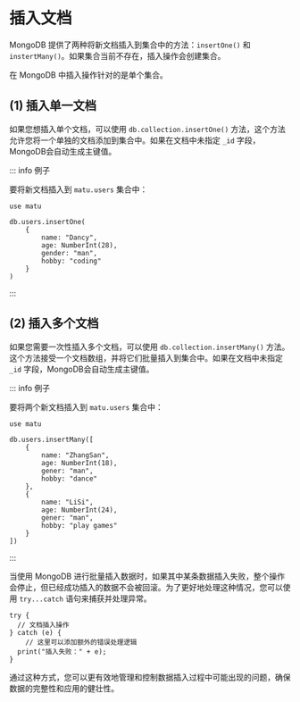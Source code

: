 # 插入文档

MongoDB 提供了两种将新文档插入到集合中的方法：`insertOne()` 和 `instertMany()`。如果集合当前不存在，插入操作会创建集合。

在 MongoDB 中插入操作针对的是单个集合。

## (1) 插入单一文档

如果您想插入单个文档，可以使用 `db.collection.insertOne()` 方法，这个方法允许您将一个单独的文档添加到集合中。如果在文档中未指定 `_id` 字段，MongoDB会自动生成主键值。

::: info 例子

要将新文档插入到 `matu.users` 集合中：

```shell
use matu

db.users.insertOne(
	{
		name: "Dancy",
		age: NumberInt(28),
		gender: "man",
		hobby: "coding"
	}
)
```

:::



## (2) 插入多个文档

如果您需要一次性插入多个文档，可以使用 `db.collection.insertMany()` 方法。这个方法接受一个文档数组，并将它们批量插入到集合中。如果在文档中未指定 `_id` 字段，MongoDB会自动生成主键值。

::: info 例子

要将两个新文档插入到 `matu.users` 集合中：

```shell
use matu

db.users.insertMany([
	{
		name: "ZhangSan",
		age: NumberInt(18),
		gener: "man",
		hobby: "dance"
	},
	{
		name: "LiSi",
		age: NumberInt(24),
		gener: "man",
		hobby: "play games"
	}
])
```

:::

当使用 MongoDB 进行批量插入数据时，如果其中某条数据插入失败，整个操作会停止，但已经成功插入的数据不会被回滚。为了更好地处理这种情况，您可以使用 `try...catch` 语句来捕获并处理异常。

```shell
try {
  // 文档插入操作
} catch (e) {
	// 这里可以添加额外的错误处理逻辑
  print("插入失败：" + e);
}
```

通过这种方式，您可以更有效地管理和控制数据插入过程中可能出现的问题，确保数据的完整性和应用的健壮性。



